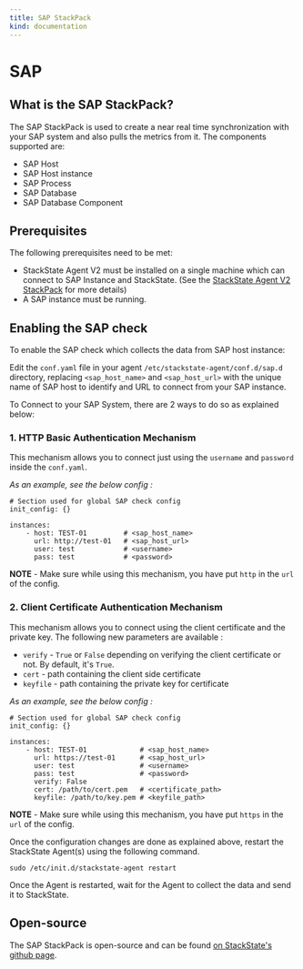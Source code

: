 ```yaml
---
title: SAP StackPack
kind: documentation
---
```


# SAP

## What is the SAP StackPack?

The SAP StackPack is used to create a near real time synchronization with your SAP system and also pulls the metrics from it. The components supported are:

* SAP Host
* SAP Host instance
* SAP Process
* SAP Database
* SAP Database Component

## Prerequisites

The following prerequisites need to be met:

* StackState Agent V2 must be installed on a single machine which can connect to SAP Instance and StackState. \(See the [StackState Agent V2 StackPack](agent.md) for more details\)
* A SAP instance must be running.

## Enabling the SAP check

To enable the SAP check which collects the data from SAP host instance:

Edit the `conf.yaml` file in your agent `/etc/stackstate-agent/conf.d/sap.d` directory, replacing `<sap_host_name>` and `<sap_host_url>` with the unique name of SAP host to identify and URL to connect from your SAP instance.

To Connect to your SAP System, there are 2 ways to do so as explained below:

### 1. HTTP Basic Authentication Mechanism

This mechanism allows you to connect just using the `username` and `password` inside the `conf.yaml`.

_As an example, see the below config :_

```text
# Section used for global SAP check config
init_config: {}

instances:
    - host: TEST-01         # <sap_host_name>
      url: http://test-01   # <sap_host_url>   
      user: test            # <username>
      pass: test            # <password>
```

**NOTE** - Make sure while using this mechanism, you have put `http` in the `url` of the config.

### 2. Client Certificate Authentication Mechanism

This mechanism allows you to connect using the client certificate and the private key. The following new parameters are available :

* `verify` - `True` or `False` depending on verifying the client certificate or not. By default, it's `True`.
* `cert` - path containing the client side certificate
* `keyfile` - path containing the private key for certificate

_As an example, see the below config :_

```text
# Section used for global SAP check config
init_config: {}

instances:
    - host: TEST-01             # <sap_host_name>
      url: https://test-01      # <sap_host_url>   
      user: test                # <username>
      pass: test                # <password>
      verify: False
      cert: /path/to/cert.pem   # <certificate_path>
      keyfile: /path/to/key.pem # <keyfile_path>
```

**NOTE** - Make sure while using this mechanism, you have put `https` in the `url` of the config.

Once the configuration changes are done as explained above, restart the StackState Agent\(s\) using the following command.

```text
sudo /etc/init.d/stackstate-agent restart
```

Once the Agent is restarted, wait for the Agent to collect the data and send it to StackState.

## Open-source

The SAP StackPack is open-source and can be found [on StackState's github page](https://github.com/StackVista/stackpack-sap).

